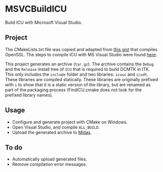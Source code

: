 # MSVCBuildICU

Build ICU with Microsoft Visual Studio.

## Project

The CMakeLists.txt file was copied and adapted from [this gist](https://gist.github.com/jcfr/6030240) that
compiles OpenSSL. The steps to compile ICU with MS Visual Studio were found [here](https://wiki.qt.io/Compiling-ICU-with-MSVC).

This project generates an archive (`tar.gz`). The archive contains the `Debug` and the `Release`
install tree of `ICU` that is required to build DCMTK in ITK. This only includes the `include` folder
and two libraries: `icuuc` and `icudt`. These libraries are compiled statically. These
libraries are originally prefixed with `s` to show that it is a static version of the
library, but are renamed as part of the packaging process (FindICU.cmake does not look
for the prefixed library names).

## Usage

* Configure and generate project with CMake on Windows.
* Open Visual Studio, and compile `ALL_BUILD`.
* Upload the generated archive to [Midas](https://midas3.kitware.com/midas/community/12).

## To do

* Automatically upload generated files.
* Remove compilation error messages.
